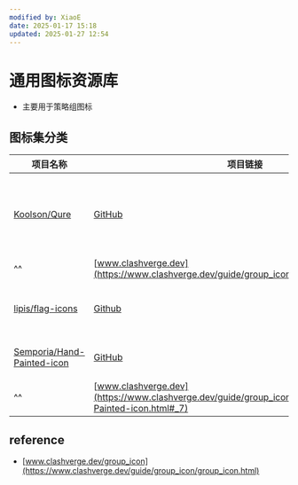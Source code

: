 ```yaml
---
modified by: XiaoE
date: 2025-01-17 15:18
updated: 2025-01-27 12:54
---
```

# 通用图标资源库
- 主要用于策略组图标

## 图标集分类

| 项目名称                                                                        | 项目链接                                                                                                  | 介绍          |
| --------------------------------------------------------------------------- | ----------------------------------------------------------------------------------------------------- | ----------- |
| [Koolson/Qure](https://github.com/Koolson/Qure)                             | [GitHub](https://github.com/Koolson/Qure)                                                             | 彩色、亮色、暗色图标  |
| ^^                                                                          | [www.clashverge.dev](https://www.clashverge.dev/guide/group_icon/icon_sets/Qure.html#_1)              |             |
| [lipis/flag-icons](https://github.com/lipis/flag-icons)                     | [Github](https://github.com/lipis/flag-icons)                                                         | 标准 3:2 国旗图标 |
| [Semporia/Hand-Painted-icon](https://github.com/Semporia/Hand-Painted-icon) | [GitHub](https://github.com/Semporia/Hand-Painted-icon)                                               | 手绘彩色图标      |
| ^^                                                                          | [www.clashverge.dev](https://www.clashverge.dev/guide/group_icon/icon_sets/Hand-Painted-icon.html#_7) |             |

## reference
- [www.clashverge.dev/group_icon](https://www.clashverge.dev/guide/group_icon/group_icon.html)